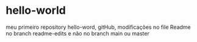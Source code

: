# hello-world
meu primeiro repository
hello-word, gitHub, modificações no file Readme no branch readme-edits e não no branch main ou master
